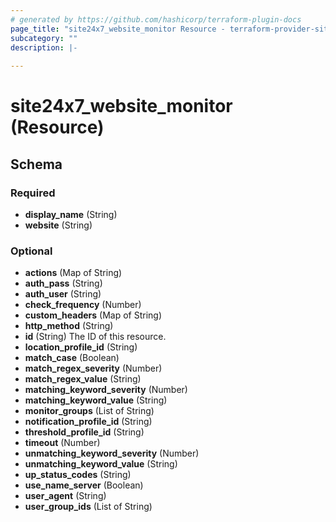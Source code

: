 ```yaml
---
# generated by https://github.com/hashicorp/terraform-plugin-docs
page_title: "site24x7_website_monitor Resource - terraform-provider-site24x7"
subcategory: ""
description: |-
  
---
```


# site24x7_website_monitor (Resource)





<!-- schema generated by tfplugindocs -->
## Schema

### Required

- **display_name** (String)
- **website** (String)

### Optional

- **actions** (Map of String)
- **auth_pass** (String)
- **auth_user** (String)
- **check_frequency** (Number)
- **custom_headers** (Map of String)
- **http_method** (String)
- **id** (String) The ID of this resource.
- **location_profile_id** (String)
- **match_case** (Boolean)
- **match_regex_severity** (Number)
- **match_regex_value** (String)
- **matching_keyword_severity** (Number)
- **matching_keyword_value** (String)
- **monitor_groups** (List of String)
- **notification_profile_id** (String)
- **threshold_profile_id** (String)
- **timeout** (Number)
- **unmatching_keyword_severity** (Number)
- **unmatching_keyword_value** (String)
- **up_status_codes** (String)
- **use_name_server** (Boolean)
- **user_agent** (String)
- **user_group_ids** (List of String)


